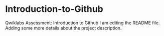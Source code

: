 # Introduction-to-Github
Qwiklabs Assessment: Introduction to Github
I am editing the README file. Adding some more details about the project description.
